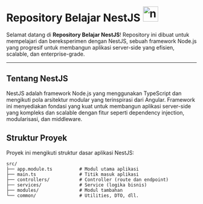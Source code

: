 # Repository Belajar NestJS <img src="https://cdn.jsdelivr.net/gh/devicons/devicon/icons/nestjs/nestjs-original.svg" height="40" alt="nestjs logo"  /> 

Selamat datang di **Repository Belajar NestJS**! Repository ini dibuat untuk mempelajari dan bereksperimen dengan NestJS, sebuah framework Node.js yang progresif untuk membangun aplikasi server-side yang efisien, scalable, dan enterprise-grade.

---


## Tentang NestJS

NestJS adalah framework Node.js yang menggunakan TypeScript dan mengikuti pola arsitektur modular yang terinspirasi dari Angular. Framework ini menyediakan fondasi yang kuat untuk membangun aplikasi server-side yang kompleks dan scalable dengan fitur seperti dependency injection, modularisasi, dan middleware.

## Struktur Proyek

Proyek ini mengikuti struktur dasar aplikasi NestJS:

```plaintext
src/
├── app.module.ts          # Modul utama aplikasi
├── main.ts                # Titik masuk aplikasi
├── controllers/           # Controller (route dan endpoint)
├── services/              # Service (logika bisnis)
├── modules/               # Modul tambahan
└── common/                # Utilities, DTO, dll.
